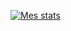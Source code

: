 [![Mes stats](https://github-readme-stats.vercel.app/api?username=shoirakan-td)](https://github.com/anuraghazra/github-readme-stats)
